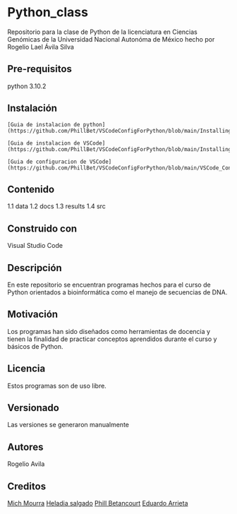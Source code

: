 # Python_class

Repositorio para la clase de Python de la licenciatura en Ciencias Genómicas de la Universidad Nacional Autonóma de México
hecho por Rogelio Lael Ávila Silva

## Pre-requisitos

python 3.10.2

## Instalación

    [Guia de instalacion de python](https://github.com/PhillBet/VSCodeConfigForPython/blob/main/Installing_Python_3_10.md)

    [Guia de instalacion de VSCode](https://github.com/PhillBet/VSCodeConfigForPython/blob/main/Installing_VSCode.md)

    [Guia de configuracion de VSCode](https://github.com/PhillBet/VSCodeConfigForPython/blob/main/VSCode_Config.md)

## Contenido

1.1 data
1.2 docs
1.3 results
1.4 src

## Construido con

Visual Studio Code

## Descripción

En este repositorio se encuentran programas hechos para el curso de Python orientados a bioinformática
como el manejo de secuencias de DNA.

## Motivación

Los programas han sido diseñados como herramientas de docencia y tienen la finalidad de practicar conceptos
aprendidos durante el curso y básicos de Python.

## Licencia

Estos programas son de uso libre.

## Versionado

Las versiones se generaron manualmente

## Autores

Rogelio Avila

## Creditos

[Mich Mourra](https://github.com/MichMourra)
[Heladia salgado](https://github.com/Helysalgado)
[Phill Betancourt](https://github.com/PhillBet)
[Eduardo Arrieta](https://github.com/eduardo-arrieta)
